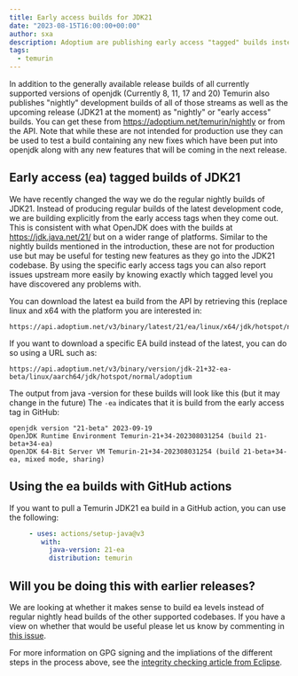 ```yaml
---
title: Early access builds for JDK21
date: "2023-08-15T16:00:00+00:00"
author: sxa
description: Adoptium are publishing early access "tagged" builds instead of nightlies for JDK21
tags:
  - temurin
---
```

In addition to the generally available release builds of all currently supported
versions of openjdk (Currently 8, 11, 17 and 20) Temurin also publishes "nightly"
development builds of all of those streams as well as the upcoming release (JDK21
at the moment) as "nightly" or "early access" builds. You can get these from
https://adoptium.net/temurin/nightly or from the API. Note that while these are
not intended for production use they can be used to test a build containing any
new fixes which have been put into openjdk along with any new features that
will be coming in the next release.

## Early access (ea) tagged builds of JDK21

We have recently changed the way we do the regular nightly builds of JDK21. 
Instead of producing regular builds of the latest development code, we are
building explicitly from the early access tags when they come out.  This is
consistent with what OpenJDK does with the builds at
https://jdk.java.net/21/ but on a wider range of platforms.  Similar to the
nightly builds mentioned in the introduction, these are not for production
use but may be useful for testing new features as they go into the JDK21
codebase.  By using the specific early access tags you can also report
issues upstream more easily by knowing exactly which tagged level you have
discovered any problems with.

You can download the latest ea build from the API by retrieving this (replace
linux and x64 with the platform you are interested in:

```text
https://api.adoptium.net/v3/binary/latest/21/ea/linux/x64/jdk/hotspot/normal/adoptium
```

If you want to download a specific EA build instead of the latest, you can
do so using a URL such as:

```text
https://api.adoptium.net/v3/binary/version/jdk-21+32-ea-beta/linux/aarch64/jdk/hotspot/normal/adoptium
```

The output from java -version for these builds will look like this (but it
may change in the future) The `-ea` indicates that it is build from the
early access tag in GitHub:

```output
openjdk version "21-beta" 2023-09-19
OpenJDK Runtime Environment Temurin-21+34-202308031254 (build 21-beta+34-ea)
OpenJDK 64-Bit Server VM Temurin-21+34-202308031254 (build 21-beta+34-ea, mixed mode, sharing)
```

## Using the ea builds with GitHub actions

If you want to pull a Temurin JDK21 ea build in a GitHub action, you can use
the following:

```yaml
     - uses: actions/setup-java@v3
        with:
          java-version: 21-ea
          distribution: temurin
```

## Will you be doing this with earlier releases?

We are looking at whether it makes sense to build ea levels instead of
regular nightly head builds of the other supported codebases. If you have a
view on whether that would be useful please let us know by commenting in
[this issue](https://github.com/adoptium/temurin-build/issues/3450).

For more information on GPG signing and the impliations of the different steps in the process above, see the
[integrity checking article from Eclipse](https://wiki.eclipse.org/Platform-releng/How_to_check_integrity_of_downloads#Example_of_using_GPG_with_the_checksums_files).
